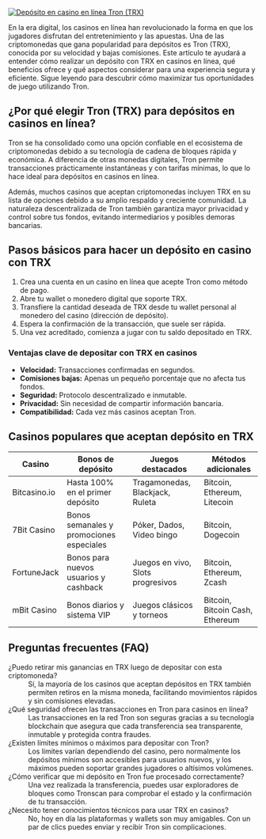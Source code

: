 [![Depósito en casino en línea Tron (TRX)](https://123-caf.pages.dev/gitsignup.png)](https://vrmoo.ru/Bt82HjjY)

<p>En la era digital, los casinos en línea han revolucionado la forma en que los jugadores disfrutan del entretenimiento y las apuestas. Una de las criptomonedas que gana popularidad para depósitos es Tron (TRX), conocida por su velocidad y bajas comisiones. Este artículo te ayudará a entender cómo realizar un depósito con TRX en casinos en línea, qué beneficios ofrece y qué aspectos considerar para una experiencia segura y eficiente. Sigue leyendo para descubrir cómo maximizar tus oportunidades de juego utilizando Tron.</p>  <h2>¿Por qué elegir Tron (TRX) para depósitos en casinos en línea?</h2> <p>Tron se ha consolidado como una opción confiable en el ecosistema de criptomonedas debido a su tecnología de cadena de bloques rápida y económica. A diferencia de otras monedas digitales, Tron permite transacciones prácticamente instantáneas y con tarifas mínimas, lo que lo hace ideal para depósitos en casinos en línea.</p> <p>Además, muchos casinos que aceptan criptomonedas incluyen TRX en su lista de opciones debido a su amplio respaldo y creciente comunidad. La naturaleza descentralizada de Tron también garantiza mayor privacidad y control sobre tus fondos, evitando intermediarios y posibles demoras bancarias.</p>  <h2>Pasos básicos para hacer un depósito en casino con TRX</h2> <ol> <li>Crea una cuenta en un casino en línea que acepte Tron como método de pago.</li> <li>Abre tu wallet o monedero digital que soporte TRX.</li> <li>Transfiere la cantidad deseada de TRX desde tu wallet personal al monedero del casino (dirección de depósito).</li> <li>Espera la confirmación de la transacción, que suele ser rápida.</li> <li>Una vez acreditado, comienza a jugar con tu saldo depositado en TRX.</li> </ol>  <h3>Ventajas clave de depositar con TRX en casinos</h3> <ul> <li><strong>Velocidad:</strong> Transacciones confirmadas en segundos.</li> <li><strong>Comisiones bajas:</strong> Apenas un pequeño porcentaje que no afecta tus fondos.</li> <li><strong>Seguridad:</strong> Protocolo descentralizado e inmutable.</li> <li><strong>Privacidad:</strong> Sin necesidad de compartir información bancaria.</li> <li><strong>Compatibilidad:</strong> Cada vez más casinos aceptan Tron.</li> </ul>  <h2>Casinos populares que aceptan depósito en TRX</h2> <table> <thead> <tr> <th>Casino</th> <th>Bonos de depósito</th> <th>Juegos destacados</th> <th>Métodos adicionales</th> </tr> </thead> <tbody> <tr> <td>Bitcasino.io</td> <td>Hasta 100% en el primer depósito</td> <td>Tragamonedas, Blackjack, Ruleta</td> <td>Bitcoin, Ethereum, Litecoin</td> </tr> <tr> <td>7Bit Casino</td> <td>Bonos semanales y promociones especiales</td> <td>Póker, Dados, Video bingo</td> <td>Bitcoin, Dogecoin</td> </tr> <tr> <td>FortuneJack</td> <td>Bonos para nuevos usuarios y cashback</td> <td>Juegos en vivo, Slots progresivos</td> <td>Bitcoin, Ethereum, Zcash</td> </tr> <tr> <td>mBit Casino</td> <td>Bonos diarios y sistema VIP</td> <td>Juegos clásicos y torneos</td> <td>Bitcoin, Bitcoin Cash, Ethereum</td> </tr> </tbody> </table>  <h2>Preguntas frecuentes (FAQ)</h2> <dl> <dt>¿Puedo retirar mis ganancias en TRX luego de depositar con esta criptomoneda?</dt> <dd>Sí, la mayoría de los casinos que aceptan depósitos en TRX también permiten retiros en la misma moneda, facilitando movimientos rápidos y sin comisiones elevadas.</dd>  <dt>¿Qué seguridad ofrecen las transacciones en Tron para casinos en línea?</dt> <dd>Las transacciones en la red Tron son seguras gracias a su tecnología blockchain que asegura que cada transferencia sea transparente, inmutable y protegida contra fraudes.</dd>  <dt>¿Existen límites mínimos o máximos para depositar con Tron?</dt> <dd>Los límites varían dependiendo del casino, pero normalmente los depósitos mínimos son accesibles para usuarios nuevos, y los máximos pueden soportar grandes jugadores o altísimos volúmenes.</dd>  <dt>¿Cómo verificar que mi depósito en Tron fue procesado correctamente?</dt> <dd>Una vez realizada la transferencia, puedes usar exploradores de bloques como Tronscan para comprobar el estado y la confirmación de tu transacción.</dd>  <dt>¿Necesito tener conocimientos técnicos para usar TRX en casinos?</dt> <dd>No, hoy en día las plataformas y wallets son muy amigables. Con un par de clics puedes enviar y recibir Tron sin complicaciones.</dd> </dl>